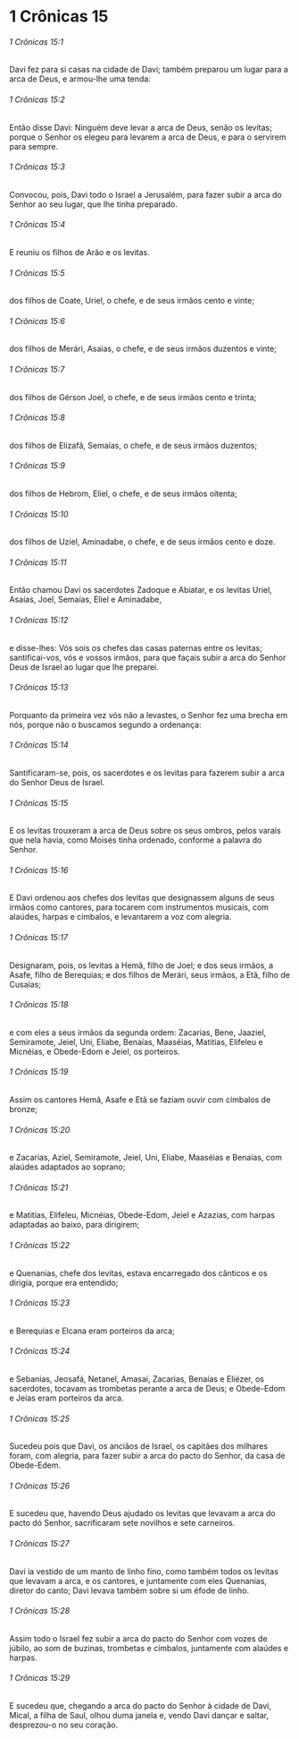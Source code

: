 # 1 Crônicas 15

###### 1 Crônicas 15:1

Davi fez para si casas na cidade de Davi; também preparou um lugar para a arca de Deus, e armou-lhe uma tenda:

###### 1 Crônicas 15:2

Então disse Davi: Ninguém deve levar a arca de Deus, senão os levitas; porque o Senhor os elegeu para levarem a arca de Deus, e para o servirem para sempre.

###### 1 Crônicas 15:3

Convocou, pois, Davi todo o Israel a Jerusalém, para fazer subir a arca do Senhor ao seu lugar, que lhe tinha preparado.

###### 1 Crônicas 15:4

E reuniu os filhos de Arão e os levitas.

###### 1 Crônicas 15:5

dos filhos de Coate, Uriel, o chefe, e de seus irmãos cento e vinte;

###### 1 Crônicas 15:6

dos filhos de Merári, Asaías, o chefe, e de seus irmãos duzentos e vinte;

###### 1 Crônicas 15:7

dos filhos de Gérson Joel, o chefe, e de seus irmãos cento e trinta;

###### 1 Crônicas 15:8

dos filhos de Elizafã, Semaías, o chefe, e de seus irmãos duzentos;

###### 1 Crônicas 15:9

dos filhos de Hebrom, Eliel, o chefe, e de seus irmãos oitenta;

###### 1 Crônicas 15:10

dos filhos de Uziel, Aminadabe, o chefe, e de seus irmãos cento e doze.

###### 1 Crônicas 15:11

Então chamou Davi os sacerdotes Zadoque e Abiatar, e os levitas Uriel, Asaías, Joel, Semaías, Eliel e Aminadabe,

###### 1 Crônicas 15:12

e disse-lhes: Vós sois os chefes das casas paternas entre os levitas; santificai-vos, vós e vossos irmãos, para que façais subir a arca do Senhor Deus de Israel ao lugar que lhe preparei.

###### 1 Crônicas 15:13

Porquanto da primeira vez vós não a levastes, o Senhor fez uma brecha em nós, porque não o buscamos segundo a ordenança:

###### 1 Crônicas 15:14

Santificaram-se, pois, os sacerdotes e os levitas para fazerem subir a arca do Senhor Deus de Israel.

###### 1 Crônicas 15:15

E os levitas trouxeram a arca de Deus sobre os seus ombros, pelos varais que nela havia, como Moisés tinha ordenado, conforme a palavra do Senhor.

###### 1 Crônicas 15:16

E Davi ordenou aos chefes dos levitas que designassem alguns de seus irmãos como cantores, para tocarem com instrumentos musicais, com alaúdes, harpas e címbalos, e levantarem a voz com alegria.

###### 1 Crônicas 15:17

Designaram, pois, os levitas a Hemã, filho de Joel; e dos seus irmãos, a Asafe, filho de Berequias; e dos filhos de Merári, seus irmãos, a Etã, filho de Cusaías;

###### 1 Crônicas 15:18

e com eles a seus irmãos da segunda ordem: Zacarias, Bene, Jaaziel, Semiramote, Jeiel, Uni, Eliabe, Benaías, Maaséias, Matitias, Elifeleu e Micnéias, e Obede-Edom e Jeiel, os porteiros.

###### 1 Crônicas 15:19

Assim os cantores Hemã, Asafe e Etã se faziam ouvir com címbalos de bronze;

###### 1 Crônicas 15:20

e Zacarias, Aziel, Semiramote, Jeiel, Uni, Eliabe, Maaséias e Benaías, com alaúdes adaptados ao soprano;

###### 1 Crônicas 15:21

e Matitias, Elifeleu, Micnéias, Obede-Edom, Jeiel e Azazias, com harpas adaptadas ao baixo, para dirigirem;

###### 1 Crônicas 15:22

e Quenanias, chefe dos levitas, estava encarregado dos cânticos e os dirigia, porque era entendido;

###### 1 Crônicas 15:23

e Berequias e Elcana eram porteiros da arca;

###### 1 Crônicas 15:24

e Sebanias, Jeosafá, Netanel, Amasai, Zacarias, Benaías e Eliézer, os sacerdotes, tocavam as trombetas perante a arca de Deus; e Obede-Edom e Jeías eram porteiros da arca.

###### 1 Crônicas 15:25

Sucedeu pois que Davi, os anciãos de Israel, os capitães dos milhares foram, com alegria, para fazer subir a arca do pacto do Senhor, da casa de Obede-Edem.

###### 1 Crônicas 15:26

E sucedeu que, havendo Deus ajudado os levitas que levavam a arca do pacto dó Senhor, sacrificaram sete novilhos e sete carneiros.

###### 1 Crônicas 15:27

Davi ia vestido de um manto de linho fino, como também todos os levitas que levavam a arca, e os cantores, e juntamente com eles Quenanias, diretor do canto; Davi levava também sobre si um éfode de linho.

###### 1 Crônicas 15:28

Assim todo o Israel fez subir a arca do pacto do Senhor com vozes de júbilo, ao som de buzinas, trombetas e címbalos, juntamente com alaúdes e harpas.

###### 1 Crônicas 15:29

E sucedeu que, chegando a arca do pacto do Senhor à cidade de Davi, Mical, a filha de Saul, olhou duma janela e, vendo Davi dançar e saltar, desprezou-o no seu coração.

